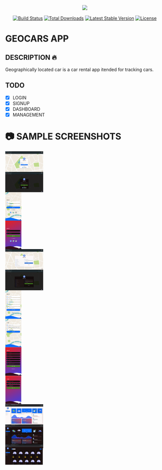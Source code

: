 <p align="center"><a href="https://laravel.com" target="_blank"><img src="https://raw.githubusercontent.com/laravel/art/master/logo-lockup/5%20SVG/2%20CMYK/1%20Full%20Color/laravel-logolockup-cmyk-red.svg" width="400"></a></p>

<p align="center">
<a href="https://travis-ci.org/laravel/framework"><img src="https://travis-ci.org/laravel/framework.svg" alt="Build Status"></a>
<a href="https://packagist.org/packages/laravel/framework"><img src="https://img.shields.io/packagist/dt/laravel/framework" alt="Total Downloads"></a>
<a href="https://packagist.org/packages/laravel/framework"><img src="https://img.shields.io/packagist/v/laravel/framework" alt="Latest Stable Version"></a>
<a href="https://packagist.org/packages/laravel/framework"><img src="https://img.shields.io/packagist/l/laravel/framework" alt="License"></a>
</p>

# GEOCARS APP

## DESCRIPTION :fire:
Geographically located car is a car rental app itended for tracking cars.


## TODO
- [x] LOGIN
- [x] SIGNUP
- [x] DASHBOARD
- [x] MANAGEMENT

# 📷 SAMPLE SCREENSHOTS
<div align="left">
  <img style="display:block;max-width:120px;max-height: 90px;" src="screenshots/screenshot-1.png" alt="screenshot-1" width="120px"/>
  <img style="display:block;max-width:120px;max-height: 90px;" src="screenshots/screenshot-2.png" alt="screenshot-2" width="120px"/>
  <img style="display:block;max-width:120px;max-height: 90px;" src="screenshots/screenshot-3.png" alt="screenshot-3" width="auto"/>
  <img style="display:block;max-width:120px;max-height: 90px;" src="screenshots/screenshot-4.png" alt="screenshot-4" width="auto"/>
  <img style="display:block;max-width:120px;max-height: 90px;" src="screenshots/screenshot-5.png" alt="screenshot-5" width="120px"/>
  <img style="display:block;max-width:120px;max-height: 90px;" src="screenshots/screenshot-6.png" alt="screenshot-6" width="120px"/>
  <img style="display:block;max-width:120px;max-height: 90px;" src="screenshots/screenshot-7.png" alt="screenshot-7" width="auto"/>
  <img style="display:block;max-width:120px;max-height: 90px;" src="screenshots/screenshot-8.png" alt="screenshot-8" width="auto"/>
  <img style="display:block;max-width:120px;max-height: 90px;" src="screenshots/screenshot-9.png" alt="screenshot-9" width="auto"/>
  <img style="display:block;max-width:120px;max-height: 90px;" src="screenshots/screenshot-10.png" alt="screenshot-10" width="auto"/>
  <img style="display:block;max-width:120px;max-height: 90px;" src="screenshots/screenshot-11.png" alt="screenshot-11" width="120px"/>
  <img style="display:block;max-width:120px;max-height: 90px;" src="screenshots/screenshot-12.png" alt="screenshot-12" width="120px"/>
  <img style="display:block;max-width:120px;max-height: 90px;" src="screenshots/screenshot-13.png" alt="screenshot-13" width="120px"/>
</div>
